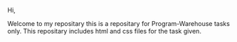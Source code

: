 Hi,


Welcome to my repositary this is a repositary for Program-Warehouse tasks only.
This repositary includes html and css files for the task given.
